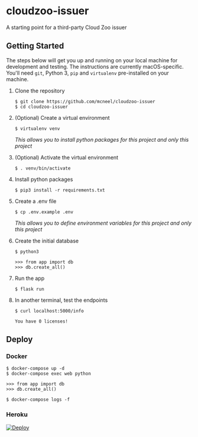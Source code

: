 # cloudzoo-issuer

A starting point for a third-party Cloud Zoo issuer

## Getting Started

The steps below will get you up and running on your local machine for development and testing. The instructions are currently macOS-specific. You'll need `git`, Python 3, `pip` and `virtualenv` pre-installed on your machine.

1. Clone the repository
    ```commandline
    $ git clone https://github.com/mcneel/cloudzoo-issuer
    $ cd cloudzoo-issuer
    ```

1. (Optional) Create a virtual environment
    ```commandline
    $ virtualenv venv
    ```
    _This allows you to install python packages for this project and only this project_

1. (Optional) Activate the virtual environment
    ```commandline
    $ . venv/bin/activate
    ```
1. Install python packages
    ```commandline
    $ pip3 install -r requirements.txt
    ```
1. Create a .env file
    ```commandline
    $ cp .env.example .env
    ```
    _This allows you to define environment variables for this project and only this project_

1. Create the initial database
    ```commandline
    $ python3

    >>> from app import db
    >>> db.create_all()
    ```

1. Run the app
    ```commandline
    $ flask run
    ```

1. In another terminal, test the endpoints
    ```commandline
    $ curl localhost:5000/info

    You have 0 licenses!
    ```

## Deploy

### Docker

```commandline
$ docker-compose up -d
$ docker-compose exec web python

>>> from app import db
>>> db.create_all()

$ docker-compose logs -f
```

### Heroku

[![Deploy](https://www.herokucdn.com/deploy/button.svg)](https://heroku.com/deploy)

